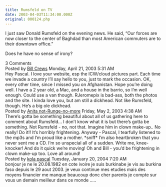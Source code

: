 ```yaml
---
title: Rumsfeld on TV
date: 2003-04-03T11:34:00.000Z
original: 000124.php
---
```


I just saw Donald Rumsfeld on the evening news. He said, “Our forces are now closer to the center of Baghdad than most American commuters are to their downtown office.”

Does he have no sense of irony?


<div class="commentdivider"></div><span class="commentheader">3 Comments</span>



<div class="commentdivider">
<span class="commentauthorbox">Posted by <a href="mailto&#58;BCrews&#64;swca&#46;com">Bill Crews</a></span>
<span class="commentdatebox">Monday, April 21, 2003</span>
<span class="commenttimebox"> 5:31 AM</span>
</div>
<div class="commentbody">Hey Pascal.  I love your website, esp the ICW/cloud pictures part.  Each time we invade a country I’ll say hello to you, just to mark the occasion.  OK, every other time, since I missed you on Afghanistan.  Hope you’re doing well.  I have a 2 year old, a Mac, and a house in the barrio, so I’m well enough. Could use a van though.  RJeromepix is bad-ass, both the photos and the site.  I kinda love you, but am still a dickhead.  Not like Rumsfeld, though.  He’s a big ole dickhead.</div>
<div class="commentdivider">
<span class="commentauthorbox">Posted by <a href="mailto&#58;zaranita&#64;bellsouth&#46;net">Anita not-Runge-no-more</a></span>
<span class="commentdatebox">Friday, May  2, 2003</span>
<span class="commenttimebox"> 4:38 AM</span>
</div>
<div class="commentbody">There’s gotta be something beautiful about all of us gathering here to comment about Rumsfeld… I don’t know what it is but there’s gotta be something.  Not Rumsfeld - no, not that. Imagine him in clown make-up.. No really! Do it!! It’s horribly frightening. Anyway - Pascal, I tearfully listened to the mp3s and I’m proud like a mother. *sniff* I’m also heartbroken that you never sent me a CD. I’m so unspecial all of a sudden. Write me, knee-knocker! And do it quick we’re moving! Oh and Bill - you’d be frightening in clown make-up too. Love all around!</div>
<div class="commentdivider">
<span class="commentauthorbox">Posted by <a href="http://www.pascal.com/cgi-bin/mt/mt-comments.cgi?__mode=red&id=583">kola pascal</a></span>
<span class="commentdatebox">Tuesday, January 20, 2004</span>
<span class="commenttimebox"> 7:20 AM</span>
</div>
<div class="commentbody">bonjour  je ne le 20.08.1982 en cote ivoire je suis burkinabe je vis au burkina faso depuis le 29 aout 2003.  je veux continue mes etudies mais des moyens financier me manque beaucoup donc cher parents je compte sur vous un demain meilleur dans ce monde …..</div>




